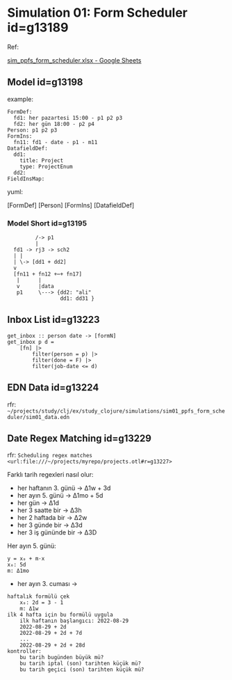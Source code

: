 
# Simulation 01: Form Scheduler id=g13189

Ref:

[sim_ppfs_form_scheduler.xlsx - Google Sheets](https://docs.google.com/spreadsheets/d/10lRHF-qgi5ScyGjGc-9nsBlg76F4YvjM/edit#gid=474433315)

## Model id=g13198

example:

    FormDef:
      fd1: her pazartesi 15:00 - p1 p2 p3
      fd2: her gün 18:00 - p2 p4
    Person: p1 p2 p3
    FormIns:
      fn11: fd1 - date - p1 - m11
    DatafieldDef:
      dd1: 
        title: Project
        type: ProjectEnum
      dd2:
    FieldInsMap:

yuml:

  [FormDef]
  [Person]
  [FormIns]
	[DatafieldDef]

### Model Short id=g13195

             /-> p1
             |
      fd1 -> rj3 -> sch2
      | |
      | \-> [dd1 + dd2]
      v
      [fn11 + fn12 +⋯+ fn17]
       |      |
       v      |data
       p1     \---> {dd2: "ali"
                     dd1: dd31 }

## Inbox List id=g13223

```{r}
get_inbox :: person date -> [formN]
get_inbox p d =
	[fn] |>
		filter(person = p) |>
		filter(done = F) |>
		filter(job-date <= d)
```

## EDN Data id=g13224

rfr: `~/projects/study/clj/ex/study_clojure/simulations/sim01_ppfs_form_scheduler/sim01_data.edn`

## Date Regex Matching id=g13229

rfr: `Scheduling regex matches <url:file:///~/projects/myrepo/projects.otl#r=g13227>`

Farklı tarih regexleri nasıl olur:

- her haftanın 3. günü -> Δ1w + 3d
- her ayın 5. günü -> Δ1mo + 5d
- her gün -> Δ1d 
- her 3 saatte bir -> Δ3h
- her 2 haftada bir -> Δ2w
- her 3 günde bir -> Δ3d
- her 3 iş gününde bir -> Δ3D

Her ayın 5. günü:

```
y = x₀ + m·x
x₀: 5d
m: Δ1mo
```

- her ayın 3. cuması -> 

```
haftalık formülü çek	
	x₀: 2d = 3 - 1
	m: Δ1w
ilk 4 hafta için bu formülü uygula	
	ilk haftanın başlangıcı: 2022-08-29
	2022-08-29 + 2d
	2022-08-29 + 2d + 7d
	...
	2022-08-29 + 2d + 28d
kontroller:	
	bu tarih bugünden büyük mü?
	bu tarih iptal (son) tarihten küçük mü?
	bu tarih geçici (son) tarihten küçük mü?
```


